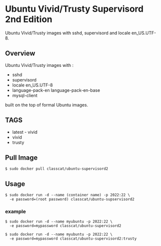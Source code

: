 # Ubuntu Vivid/Trusty Supervisord 2nd Edition

Ubuntu Vivid/Trusty images with sshd, supervisord and locale en_US.UTF-8.

## Overview

Ubuntu Vivid/Trusty images with :  

+ sshd
+ supervisord
+ locale en_US.UTF-8
+ language-pack-en language-pack-en-base
+ mysql-client

built on the top of formal Ubuntu images.

## TAGS

+ latest - vivid
+ vivid
+ trusty

## Pull Image

```
$ sudo docker pull classcat/ubuntu-supervisord2
```

## Usage

```
$ sudo docker run -d --name (container name) -p 2022:22 \  
  -e password=(root password) classcat/ubuntu-supservisord2
```

### example

```
$ sudo docker run -d --name myubuntu -p 2022:22 \  
  -e password=mypassword classcat/ubuntu-supervisord2

$ sudo docker run -d --name myubuntu -p 2022:22 \  
  -e password=mypassword classcat/ubuntu-supervisord2:trusty
```
